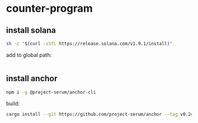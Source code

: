 # counter-program

## install solana

```sh
sh -c "$(curl -sSfL https://release.solana.com/v1.9.1/install)"
```

add to global path:

```sh

```

## install anchor

```sh
npm i -g @project-serum/anchor-cli
```

build:

```sh
cargo install --git https://github.com/project-serum/anchor --tag v0.24.2 anchor-cli --locked
```
